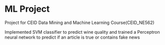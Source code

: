 # ML Project
 Project for CEID Data Mining and Machine Learning Course(CEID_NE562)

Implemented SVM classifier to predict wine quality and trained a Perceptron neural network to predict if an article is true or contains fake news
